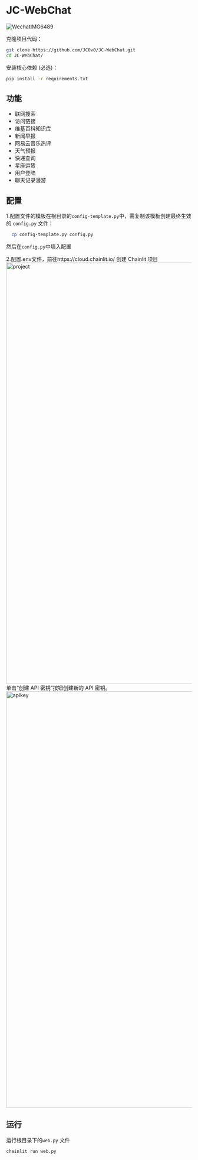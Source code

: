# JC-WebChat

![WechatIMG6489](https://github.com/JC0v0/JC-WebChat/assets/108552928/37412aab-9a34-4604-b3bf-64e3d088d220)

克隆项目代码：
```bash
git clone https://github.com/JC0v0/JC-WebChat.git
cd JC-WebChat/
```

安装核心依赖 (必选)：
```bash
pip install -r requirements.txt
```
## 功能
 - 联网搜索
 - 访问链接
 - 维基百科知识库
 - 新闻早报
 - 网易云音乐热评
 - 天气预报
 - 快递查询
 - 星座运贽
 - 用户登陆
 - 聊天记录漫游

## 配置

1.配置文件的模板在根目录的`config-template.py`中，需复制该模板创建最终生效的 `config.py` 文件：

```bash
  cp config-template.py config.py
```
然后在`config.py`中填入配置

2.配置.env文件，前往https://cloud.chainlit.io/
创建 Chainlit 项目
<img width="1142" alt="project" src="https://github.com/JC0v0/JC-WebChat/assets/108552928/d822f54b-5afc-41ae-b2ef-43c64d5e6bb7">
单击“创建 API 密钥”按钮创建新的 API 密钥。
<img width="1129" alt="apikey" src="https://github.com/JC0v0/JC-WebChat/assets/108552928/c06b5da6-5a0f-46f2-b17c-c820dce7eda7">


## 运行
运行根目录下的`web.py` 文件
```bash
chainlit run web.py
```
